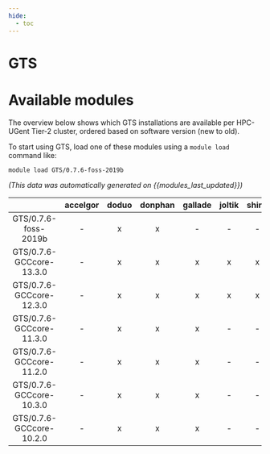 ```yaml
---
hide:
  - toc
---
```


GTS
===

# Available modules


The overview below shows which GTS installations are available per HPC-UGent Tier-2 cluster, ordered based on software version (new to old).

To start using GTS, load one of these modules using a `module load` command like:

```shell
module load GTS/0.7.6-foss-2019b
```

*(This data was automatically generated on {{modules_last_updated}})*  

| |accelgor|doduo|donphan|gallade|joltik|shinx|skitty|
| :---: | :---: | :---: | :---: | :---: | :---: | :---: | :---: |
|GTS/0.7.6-foss-2019b|-|x|x|-|-|-|-|
|GTS/0.7.6-GCCcore-13.3.0|-|x|x|x|x|x|x|
|GTS/0.7.6-GCCcore-12.3.0|-|x|x|x|x|x|x|
|GTS/0.7.6-GCCcore-11.3.0|-|x|x|x|-|-|-|
|GTS/0.7.6-GCCcore-11.2.0|-|x|x|x|-|-|-|
|GTS/0.7.6-GCCcore-10.3.0|-|x|x|x|-|-|-|
|GTS/0.7.6-GCCcore-10.2.0|-|x|x|x|-|-|-|
